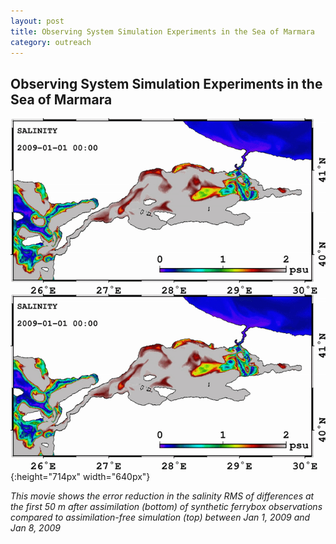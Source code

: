 ```yaml
---
layout: post
title: Observing System Simulation Experiments in the Sea of Marmara
category: outreach
---
```

## Observing System Simulation Experiments in the Sea of Marmara

![](/pics/INO_FB001_2009_SAL.gif){:height="714px" width="640px"}

*This movie shows the error reduction in the salinity RMS of differences at the
first 50 m after assimilation (bottom) of synthetic ferrybox observations
compared to assimilation-free simulation (top) between Jan 1, 2009 and Jan 8,
2009*
